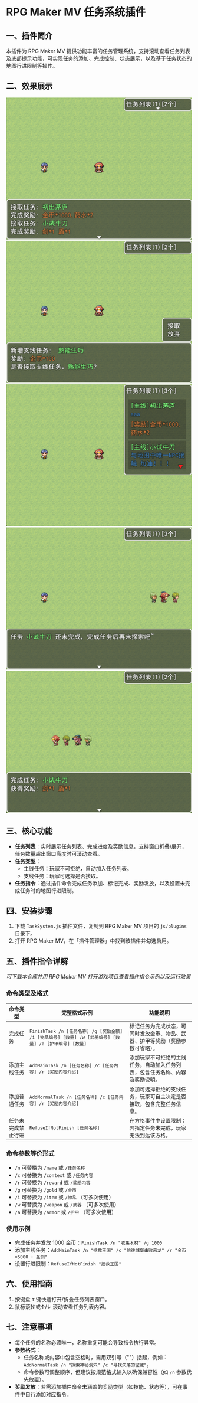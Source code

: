 # RPG Maker MV 任务系统插件
## 一、插件简介
本插件为 RPG Maker MV 提供功能丰富的任务管理系统，支持滚动查看任务列表及底部提示功能，可实现任务的添加、完成控制、状态展示，以及基于任务状态的地图行进限制等操作。

## 二、效果展示
![img.png](ReadMeImg/img.png)
![img_1.png](ReadMeImg/img_1.png)
![img_2.png](ReadMeImg/img_2.png)
![img_3.png](ReadMeImg/img_3.png)
![img_4.png](ReadMeImg/img_4.png)

## 三、核心功能
- **任务列表**：实时展示任务列表、完成进度及奖励信息，支持窗口折叠/展开，任务数量超出窗口高度时可滚动查看。
- **任务类型**：
   - 主线任务：玩家不可拒绝，自动加入任务列表。
   - 支线任务：玩家可选择是否接取。
- **任务指令**：通过插件命令完成任务添加、标记完成、奖励发放，以及设置未完成任务时的地图行进限制。

## 四、安装步骤
1. 下载 `TaskSystem.js` 插件文件，复制到 RPG Maker MV 项目的 `js/plugins` 目录下。
2. 打开 RPG Maker MV，在「插件管理器」中找到该插件并勾选启用。

## 五、插件指令详解
*可下载本仓库并用 RPG Maker MV 打开游戏项目查看插件指令示例以及运行效果*
### 命令类型及格式
| 命令类型      | 完整格式示例                                                                        | 功能说明                                    |
|-----------|-------------------------------------------------------------------------------|-----------------------------------------|
| 完成任务      | `FinishTask /n [任务名称] /g [奖励金额] /i [物品编号] [数量] /w [武器编号] [数量] /a [护甲编号] [数量]` | 标记任务为完成状态，可同时发放金币、物品、武器、护甲等奖励（奖励参数可省略）。 |
| 添加主线任务    | `AddMainTask /n [任务名称] /c [任务内容] /r [奖励内容介绍]`                                 | 添加玩家不可拒绝的主线任务，自动加入任务列表，包含任务名称、内容及奖励说明。  |
| 添加普通任务    | `AddNormalTask /n [任务名称] /c [任务内容] /r [奖励内容介绍]`                               | 添加可选择拒绝的支线任务，玩家可自主决定是否接取，包含完整任务信息。      |
| 任务未完成禁止行进 | `RefuseIfNotFinish [任务名称]`                                                    | 在方格事件中设置限制：若指定任务未完成，玩家无法到达该方格。          |

### 命令参数等价形式
   - `/n` 可替换为 `/name` 或 `/任务名称`
   - `/c` 可替换为 `/context` 或 `/任务内容`
   - `/r` 可替换为 `/reward` 或 `/奖励内容`
   - `/g` 可替换为 `/gold` 或 `/金币`
   - `/i` 可替换为 `/item` 或 `/物品` （可多次使用）
   - `/w` 可替换为 `/weapon` 或 `/武器` （可多次使用）
   - `/a` 可替换为 `/armor` 或 `/护甲` （可多次使用）

### 使用示例
- 完成任务并发放 1000 金币：`FinishTask /n "收集木材" /g 1000`
- 添加主线任务：`AddMainTask /n "拯救王国" /c "前往城堡击败恶龙" /r "金币×5000 + 圣剑"`
- 设置行进限制：`RefuseIfNotFinish "拯救王国"`

## 六、使用指南
1. 按键盘 `T` 键快速打开/折叠任务列表窗口。
2. 鼠标滚轮或↑/↓ 滚动查看任务列表内容。

## 七、注意事项
- 每个任务的名称必须唯一，名称重复可能会导致指令执行异常。
- **参数格式**：
   - 任务名称或内容中包含空格时，需用双引号（""）括起，例如：`AddNormalTask /n "探索神秘洞穴" /c "寻找失落的宝藏"`。
   - 命令参数可调整顺序，但建议按规范格式输入以确保兼容性（如 `/n` 参数优先放置）。
- **奖励发放**：若需添加插件命令未涵盖的奖励类型（如技能、状态等），可在事件中自行添加对应指令。
